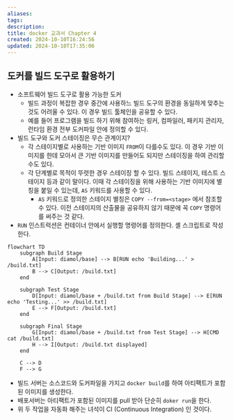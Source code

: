 ```yaml
---
aliases: 
tags: 
description:
title: docker 교과서 Chapter 4
created: 2024-10-10T16:24:56
updated: 2024-10-10T17:35:06
---
```


## 도커를 빌드 도구로 활용하기

- 소프트웨어 빌드 도구로 활용 가능한 도커
	- 빌드 과정이 복잡한 경우 중간에 사용하느 빌드 도구의 환경을 동일하게 맞추는 것도 어려울 수 있다. 이 경우 빌드 툴체인을 공유할 수 있다. 
	- 예를 들어 프로그램을 빌드 하기 위해 참여하는 링커, 컴파일러, 패키지 관리자, 런타임 환경 전부 도커파일 안에 정의할 수 있다.
- 빌드 도구와 도커 스테이징은 무슨 관계이지?
	- 각 스테이지별로 사용하는 기반 이미지 `FROM`이 다를수도 있다. 이 경우 기반 이미지를 한데 모아서 큰 기반 이미지를 만들어도 되지만 스테이징을 하여 관리할 수도 있다.
	- 각 단계별로 목적이 뚜렷한 경우 스테이징 할 수 있다. 빌드 스테이지, 테스트 스테이지 등과 같이 말이다. 이때 각 스테이징을 위해 사용하는 기반 이미지에 별칭을 붙일 수 있는데, `AS` 키워드를 사용할 수 있다.
		- `AS` 키워드로 정의한 스테이지 별칭은 `COPY --from=<stage>` 에서 참조할 수 있다. 이전 스테이지의 산출물을 공유하지 않기 때문에 꼭 `COPY` 명령어를 써주는 것 같다.
- `RUN` 인스트럭션은 컨테이너 안에서 실행할 명령어를 정의한다. 셸 스크립트로 작성한다.

```mermaid
flowchart TD
    subgraph Build Stage
        A[Input: diamol/base] --> B[RUN echo 'Building...' > /build.txt]
        B --> C[Output: /build.txt]
    end

    subgraph Test Stage
        D[Input: diamol/base + /build.txt from Build Stage] --> E[RUN echo 'Testing...' >> /build.txt]
        E --> F[Output: /build.txt]
    end

    subgraph Final Stage
        G[Input: diamol/base + /build.txt from Test Stage] --> H[CMD cat /build.txt]
        H --> I[Output: /build.txt displayed]
    end

    C --> D
    F --> G
```

- 빌드 서버는 소스코드와 도커파일을 가지고  `docker build`를 하여 아티팩트가 포함된 이미지를 생성한다.
- 배포서버는 아티팩트가 포함된 이미지를 pull 받아 단순히 `doker run`을 한다.
- 위 두 작업을 자동화 해주는 녀석이 CI (Continuous Integration) 인 것이다.
